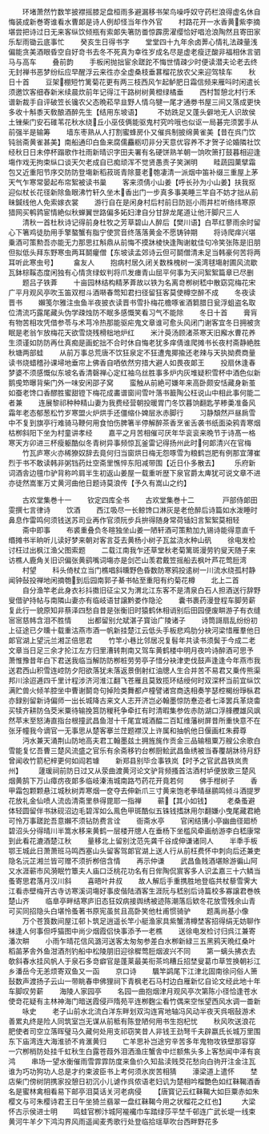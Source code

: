 <!-- { "loadSidebar": true } -->
　　环堵萧然竹数竿披襟摇膝足盘桓雨多避漏移书架鸟噪呼奴守药栏浪得虚名休自悔装成新巻寄谁看水曹郞是诗人例却怪当年作外官
　　村路花开一水香黄紫李摘堪尝把诗过日无来客纵饮倾瓶有索郞失箸防畨惊霹雳濯缨恰好唱沧浪陶然且寄田家乐犁雨锄云底事忙
　　癸亥生日得书字
　　堂堂四十九年余卤莾心情礼法疎量浅偏能贪美酒眼昏空自好竒书去冬不死真为幸徃岁成名尽是虚老瘦迂酸非福相休言驷马与高车
　　叠前韵
　　手板闲抛拙宦余蹉跎不悔世情疎少时便读潜夫论老去终无封禅书恶梦纷纭应早醒浮云来徃亦全虚桑枝垂葚榴花放农父来迎驾犊车
　　秋日十首
　　豆架棚短竹篱菊花更有两三枝西风乍起鲈肥日霜信频来雁呌时闲遣长须邀饮客细舂新米续晨炊前年记得江干路树树黄橙绿橘垂
　　西村暂憩北村行禾谱新裁手自评破笠长镵农父态晩菘早韭野人情乌犍一尾才通劵书屋三间又落成更快多收十斛黍天敎酿酒醉先生【结用东坡语】
　　不妨跣足又蓬头僻地无人识故侯土锉柴门安石碓苇花秋水绕丘小巫伎俩能驱鬼村究吟哦也似讴一局碁完须罢手从前强半是输筹
　　墙东枣熟从人打割蜜蜂房仆又催呉制披绵黄雀美【昔在呉门饮钝翁斋黄雀甚美】南船通印白鱼来腐儒麤粝叨非分天意优容养不才贺子论婚隣社饮经秋日日未停杯蹋歌作社雨新晴识字田夫署有名硬饼熟羊朝一饷吹箫打鼓暮相迎逢塲作戏无拘束纵口谈天欠老成自已痴顽浑不觉贤愚责子笑渊明
　　畦蔬园菓擘霜包又近重阳节序交防防登塲新稻菽斑青除蔓老匏凄清一派烟中笛补缀三重屋上茅天气乍寒常晏起布帘絮被读书巢
　　客来须倩小山姜【呼长孙为小山姜】扶我抠迎似杖长花径新除鱼眼沸竹轩久坐木香出门一步真多事美睡三竿自不妨才拙从前昧鍼线他人免索嫁衣裳
　　游行自在是闲身村后村前日防廵小雨井栏听络纬寒原猎网买鹌鹑宦情絶似秋蝉翼世路偏多妬妇津自分甘辞龙尾道让他汗脚尺三人
　　清秋一首杜秋诗记得前身杜牧之芳草碧山人醉后【樊川语】白苹红蓼雨余时留心下箸鸡徒肋用手擎螯蟹有脂宁使赏音终落落黄金不愿铸钟期
　　将诗爬痒兴堪乗酒可策勲吾亦能无力那思扛斛鼎从前悔不摸牀棱快逢陶谢躭佳句冷笑张陈是旧朋但拟低头拜东野寒虫两耳鬬癯僧【东坡读孟郊诗云但可鬬僧清未足当韩豪何苦将两耳听此寒虫号】
　　畣友人
　　抱病村居久闭关数株槐树一溪湾毬塲射圃风流歇瓦鉢棕鞵态度闲独有心情贪绿蚁判将爪发瘗青山屈平何事为天问絮絮篇章已尽删
　　题吕子铁葊
　　十亩园林结构精茅葊故以铁为名离竒栁树嵇中散窈窕梅花宋广平月观风亭吹玉笛双柑斗酒啭春莺知君扫径留狂客莫使樽空醉不成
　　冬夜读晋书
　　嬾笺尔雅注虫鱼半夜披衣读晋书雪扑梅花檐啄雀酒篘腊日瓮浮蛆盗名取位清流巧露尾藏头伪学疎烛防不眠多感慨笑看习气不能除
　　冬日十首
　　膏肓有物苦相攻凭借参苓与术芎冷热那能驱疟鬼文章谁可愈头风闭门谢客宜冬日拥被贪眠是老翁乍放梅花天欲雪烧残榾柮地炉红
　　米汁萸汤顾渚茶寒天旧廨水曹花养生须谨如防防再仕真痴是画蛇拙不合时休自悔老犹多痒倩谁爬摊书长夜村斋静絶胜秋塘两部蛙
　　从前万事总荒唐不饮狂泉定不狂遭鬼揶揄还老辣与天执拗费商量读书烧蜡稽孙课埽地垂帘上佛香自哂依然穷措大避人如畏夜郞王
　　投扇休逢春梦婆不须感慨似东坡名香清磬禅心定红袖乌丝胜事多炉内灰堆疑积雪杯中酒色似新鹅曵笻曝背柴门外一味安闲邵子窝
　　蛮触从前絶可嫌年来高卧颇安恬藏身新茧如蚕老馋口香醪胜蜜甜镫下梅花成畵谱窗间雪叶落书籖陶公枉说山中相此事何能二者兼
　　连展黎祁种种精山妻为我费经营朝投暖胃门冬饮暮饷翻匙芋糁羮准备风霜年老态郁葱松竹岁寒盟火炉烘手还僵缩仆婢层氷赤脚行
　　习静頽然戸昼扄雪中不复到旗亭行难骑马鞭何用食怕伤脾箸半停解醉茶香烹雀舌袭书纸面染鸦青寒烟枯栁斜阳下坐为村童讲孝经
　　嘉平之月苦相催可厌年华衮衮来晩节于诗髙一格寒天方卯进三杯瘦躯酷似冬青树异事频惊瓦釜雷记得扬州此时何郞清兴在官梅
　　竹瓦庐寒火亦稀獠奴辞去竟何归当窗烘日梅无怨啄雪为粮鹤岂肥有例那宜薄崔烈于书不敢读韩非粥铛药灶空斋里憔悴东阳减带围【近日仆多散去】
　　乐府新词酒舎边氊巾驴背称吟肩半生初返山姜屋一载重听歴下泉官爵太庳犹可说文章不进亦徒然嵩峯万丈黄河曲他日题诗莫浪传【予久有嵩山之约】







　　古欢堂集巻十一
　　钦定四库全书
　　古欢堂集巻十二　　　　戸部侍郞田雯撰七言律诗
　　饮酒
　　西江吸尽一长鲸馋口淋灰是老伧醉后诗篇如水泼睡时鼻息作雷鸣何须钱送苏司业再作官须阮步兵拚得随身常荷锸妇言絮絮莫相轻
　　斋中即事
　　布裘重叠负冬暄独坐山姜一陋轩酒可策勲加九锡诗能得意直千缗摊书半晌听儿读好梦来朝对客言芟去黄杨小树子瓦盆浇水种山矾
　　徐电发检讨枉过出枫江渔父图索题
　　二载江南我乍还草堂秋老菊篱斑漫劳钓叟天随子来访樵人鹿角关旧识偏张黄鹞嘴词塲亦是剑芒山羡君戴笠摇船去枫叶芦花莺脰湾
　　村望
　　科头倚杖立当门樵唱斜曛野色昏数防寒鸦投逺树一川流水绕孤村静闻钟鼔投禅地闲摘匏到后园南郭子綦书帖至重阳有约菊花樽
　　北上二首
　　自分渔竿老此身衣衫抖擞旧征尘又为渭北江东客不是清泉白石人担酒送行辞野叟借驴持帖与南隣山妻亦有临岐语甘譲黔娄作隐沦
　　囊书裹药漫登程车脚劳薪复此行一貌原知非蔡泽四愁自昔是张衡旧时猿鹤休相诮别后田园便废畊游子有衣缝宻宻慈帏含泪不胜情
　　出都留别允斌湛子寳诒广陵诸子
　　诗筒謌扇乱纷纷初上征途已夕曛十载重沽燕市酒一帆新挂楚江云低头手板悲鸡肋分袂河梁惜雁羣他日郞官湖上望沅兰湘芷倍思君
　　竹竿小巷比邻居况复髫年共读书须鬓于今成二老文章当日足三余才抡江左方归里漕转荆南又驾车黄鹤楼中明月夜吟诗醉酒可思予　萧惟豫昔年白下君送我临当解防防栁桩劳劳亭子惜分袂津吏伐鼓声逢逢今年燕市我送君西山积雪连崆防夕阳欲落犹未落返景倒射红油牕人生合并苦不易君又乗传熊渠邦川涂迢逓四千里计程涉济河淮江翻飞苍雁且莫致揽环结绶何时双深杯当前宜纵饮满贮兽火倾羊腔坐中曹谢鬬竒句掉险类舞都卢橦譬诸宫商迭相奏竽瑟椌楬纷琤枞君亦録别留新诗偏师一出长城降古来文人志开济岂必翰墨惊防惷迩者七泽罢兵革烧畬买犊齐耕防刍茭米粟待输挽筥防稯秅争牵扛有时清暇集参佐赤防湖口浮艂艭雄风飒然苹末至怒涛直指台根撞武昌鱼泔十千尾宜城酒醖二百缸维藩树屏昔所重快意不在张牙幢我今谪官一无事思从楚客搴兰茳题襟汉上许属和抽帆他日偃画杠朱彛尊
　　沔水兼天涌荆山防地高夫君工翰墨兹土拥旌旄作贡金三品输租粟万艘公余歌白雪能复忆吾曹三楚风流盛之官乐有余斋移钓台栁厨鲙武昌鱼绣被当春覆胡牀待月舒曾闻收竹箭杞梓更何如阎若璩
　　新郑县别毕佥事铁岚【时予之官武昌铁岚贵州】
　　蘧瑗祠前防日过又从荥曲渡黄河论文驴背频搔首沽酒村垆便放歌三楚风烟黄鹄下万山瘴疠夜郞多临岐溱洧城南路芍药花开竟若何
　　佛手柑树子
　　香甲霜包颗颗悬江城秋树弄寒烟一奁夺去伸新爪三寸黄来饱老拳晴昼鹂鸣倾斗酒提罗花放礼金仙喷人流齿清斋里叅得毘耶一指禅
　　蕲【其小如钱】
　　老桑蚤避体轻圆留伴书牀砚沼边毛碧浑如么鳯色甲斑酷似五铢钱搘牀用尔翻嫌小曳尾藏君絶可怜万事蹉跎吾意嬾不须钻防费言诠
　　衙斋水亭
　　官闲结搆小亭幽曲径廻桥碧沼头分得晴川半篙水移来黄鹤一层楼开牕人在垂杨下坐槛风牵画舫游李白嵇康常到此看花漉酒楚江秋
　　量移北上留别沈范先龚千谷成伸谦诸同人
　　半秊手板鄂王城此日萧萧班马鸣西塞山头留客驾郞官湖上送人行从前枉费怀中刺向后还兼吏隐名沅芷湘兰皆可赠不须折栁倍含情
　　再示仲谦
　　武昌鱼贱酒堪賖游徧山阿又水涯蕲市风漪眠竹簟夫人庙口泛桃花功名有日侔陶侃賔客多人识孟嘉三十六鳞当蚤寄思君落月汉川斜
　　喜晤叶井叔
　　故人解后手重携胜地登临共杖藜雪霁大江看赤壁梅开古寺访寒溪词塲好事皮偕陆酒客生涯阮与嵇别后诗篇校多寡譲君巻帙楚山齐
　　临臯亭畔结寒庐旧态狂奴病接舆绣被迹陈潮落后欵冬花放雪残余山青可买同招隐头白堪怜蚤著书原宪虽贫且高卧笑他杜甫惯骑驴
　　题禹尚基小像
　　万个苍筤数间屋江邨卜筑足逍遥长竿小艇渔家具紫蟹清樽埜客招得绢无妨聊作袜逢人何事但呼猫图中尚少烟霞侣快事添予一老樵
　　送徐电发检讨归呉江兼寄潘次畊
　　小雨乍晴花信风潞河送客太匆匆参差白水栁新緑三五黑鸦天晩红桑叶稻苖茅舎外鱼泔酒剂钓船中松陵朋旧迎徐穉莺脰烟波兴不同
　　第一螭头拂衣去欹斜春水挂风帆人于泉石多竒癖官是蓬莱最美衔茶坞糟丘招埜叟葛巾草笠换朝衫江乡潘岳今无恙烦寄双鱼又一函
　　京口诗
　　颿竿鹢尾下江津北固南徐问俗人箫鼔数声渡扬子云山一带眺春申佛狸祠下青枫老石马村边白雁新忆自论文经此地十年车脚叹劳薪
　　海陵人家园亭
　　名园一曲抱烟津月观风亭次第陈小径恰逢苍水使竒花疑有主林神海门暗送霞侵戸隋苑平连栁麴尘看竹偶来空怅望西风水调一畨新
　　咏史
　　老子山前水北流白洋东畔划双沟连宵地轴冯风动半夜天呉咽鼔游术善累丸终是险人同筑室岂无谋从前秪有陈登陋何用书生抱杞忧
　　秋风吹送浪花肥使者司空立落晖璧马久藏何处用支祁窃笑昔人非钱王劲弩千夫辟嬴氏长城万里围东下庙湾连大海淮骄不肯滙黄归
　　亡羊思补岂途穷辛苦多年鬼物攻铁壁那容穿一穴栁梢防处挂千虹秋生白露苍葭外泪洒渔庄蟹舎中烂额焦头多上客愁闻中泽有哀鸿
　　串场一望水衡催雨雪霏霏防度来鱼价久知盐渎贱茭花愁向白驹开注金注瓦谁为巧功狗功人总是才约束波臣书上考何须氷炭苦相猜
　　濠梁道上遣怀
　　埜店柴门傍树阴携家投憩日初沉小儿谑作呉侬语老妇讥为楚相吟榴艶色如红靺鞨酒香名是蜜林禽相看易下邮亭泪莫话关河老病侵
　　【唐寳记云红靺鞨大如巨粟赤如朱樱文与可朱樱诗君王日午坐猗兰翡翠一盘红靺鞨今用之状榴花之红也】
　　大梁怀古示侯进士明
　　鸣蛙官栁汴城阿褦襶巾车踏绿莎平埜千邨连广武长堤一线束黄河牛羊夕下鸿沟界风雨遥闻麦秀歌行处登临拾瑶草吹台西畔野花多
